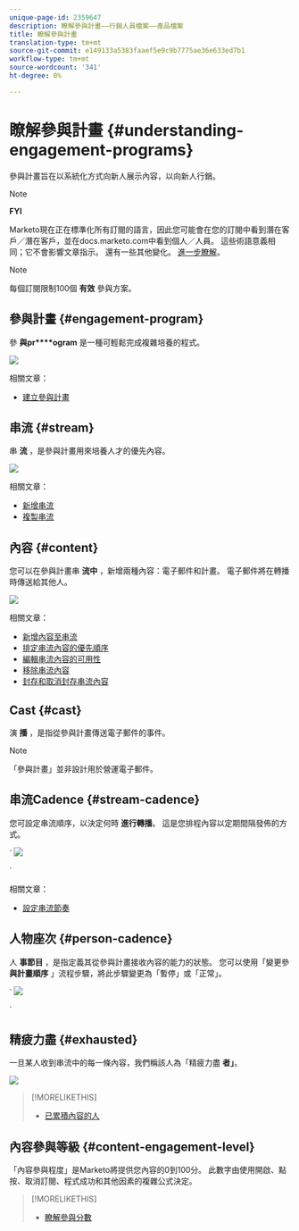 ```yaml
---
unique-page-id: 2359647
description: 瞭解參與計畫——行銷人員檔案——產品檔案
title: 瞭解參與計畫
translation-type: tm+mt
source-git-commit: e149133a5383faaef5e9c9b7775ae36e633ed7b1
workflow-type: tm+mt
source-wordcount: '341'
ht-degree: 0%

---
```



# 瞭解參與計畫 {#understanding-engagement-programs}

參與計畫旨在以系統化方式向新人展示內容，以向新人行銷。

>[!NOTE]
>
>**FYI**
>
>Marketo現在正在標準化所有訂閱的語言，因此您可能會在您的訂閱中看到潛在客戶／潛在客戶，並在docs.marketo.com中看到個人／人員。 這些術語意義相同；它不會影響文章指示。 還有一些其他變化。 [進一步瞭解](http://docs.marketo.com/display/DOCS/Updates+to+Marketo+Terminology)。

>[!NOTE]
>
>每個訂閱限制100個 **有效** 參與方案。

## 參與計畫 {#engagement-program}

參 **與pr****ogram** 是一種可輕鬆完成複雜培養的程式。

![](assets/image2014-9-15-15-3a24-3a57.png)

相關文章：

* [建立參與計畫](create-an-engagement-program.md)

## 串流 {#stream}

串 **流** ，是參與計畫用來培養人才的優先內容。

![](assets/image2014-9-15-15-3a25-3a4.png)

相關文章：

* [新增串流](add-a-stream.md)
* [複製串流](../../../../product-docs/email-marketing/drip-nurturing/engagement-program-streams/clone-a-stream.md)

## 內容 {#content}

您可以在參與計畫串 **流中** ，新增兩種內容：電子郵件和計畫。 電子郵件將在轉播時傳送給其他人。

![](assets/image2014-9-15-15-3a25-3a18.png)

相關文章：

* [新增內容至串流](add-content-to-a-stream.md)
* [排定串流內容的優先順序](../../../../product-docs/email-marketing/drip-nurturing/using-stream-content/prioritize-stream-content.md)
* [編輯串流內容的可用性](../../../../product-docs/email-marketing/drip-nurturing/using-stream-content/edit-availability-of-stream-content.md)
* [移除串流內容](../../../../product-docs/email-marketing/drip-nurturing/using-stream-content/remove-stream-content.md)
* [封存和取消封存串流內容](../../../../product-docs/email-marketing/drip-nurturing/using-stream-content/archive-and-unarchive-stream-content.md)

## Cast {#cast}

演 **播** ，是指從參與計畫傳送電子郵件的事件。

>[!NOTE]
>
>「參與計畫」並非設計用於營運電子郵件。

## 串流Cadence {#stream-cadence}

您可設定串流順序，以決定何時 **進行轉播**。 這是您排程內容以定期間隔發佈的方式。

` ![](assets/image2014-9-15-15-3a25-3a27.png)

`

相關文章：

* [設定串流節奏](../../../../product-docs/email-marketing/drip-nurturing/engagement-program-streams/set-stream-cadence.md)

## 人物座次 {#person-cadence}

人 **事節目** ，是指定義其從參與計畫接收內容的能力的狀態。 您可以使用「變更參 **與計畫順序** 」流程步驟，將此步驟變更為「暫停」或「正常」。

` ![](assets/image2014-9-15-15-3a25-3a55.png)

`

## 精疲力盡 {#exhausted}

一旦某人收到串流中的每一條內容，我們稱該人為「精疲力盡 **者」**。

![](assets/image2014-9-15-15-3a26-3a5.png)

>[!MORELIKETHIS]
>
>* [已累積內容的人](../../../../product-docs/email-marketing/drip-nurturing/using-engagement-programs/people-who-have-exhausted-content.md)

>



## 內容參與等級 {#content-engagement-level}

「內容參與程度」是Marketo將提供您內容的0到100分。 此數字由使用開啟、點按、取消訂閱、程式成功和其他因素的複雜公式決定。

>[!MORELIKETHIS]
>
>* [瞭解參與分數](../../../../product-docs/email-marketing/drip-nurturing/reports-and-notifications/understanding-the-engagement-score.md)

>




